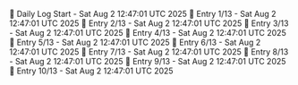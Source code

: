 📅 Daily Log Start - Sat Aug  2 12:47:01 UTC 2025
📌 Entry 1/13 - Sat Aug  2 12:47:01 UTC 2025
📌 Entry 2/13 - Sat Aug  2 12:47:01 UTC 2025
📌 Entry 3/13 - Sat Aug  2 12:47:01 UTC 2025
📌 Entry 4/13 - Sat Aug  2 12:47:01 UTC 2025
📌 Entry 5/13 - Sat Aug  2 12:47:01 UTC 2025
📌 Entry 6/13 - Sat Aug  2 12:47:01 UTC 2025
📌 Entry 7/13 - Sat Aug  2 12:47:01 UTC 2025
📌 Entry 8/13 - Sat Aug  2 12:47:01 UTC 2025
📌 Entry 9/13 - Sat Aug  2 12:47:01 UTC 2025
📌 Entry 10/13 - Sat Aug  2 12:47:01 UTC 2025
